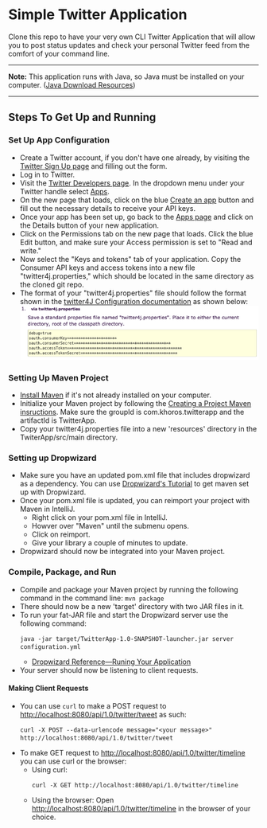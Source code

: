# Simple Twitter Application
Clone this repo to have your very own CLI Twitter Application that will allow you to post status updates and check your personal Twitter feed from the comfort of your command line.

---

**Note:** This application runs with Java, so Java must be installed on your computer. ([Java Download Resources](https://docs.oracle.com/cd/E19182-01/820-7851/inst_cli_jdk_javahome_t/))

---

## Steps To Get Up and Running
### Set Up App Configuration
* Create a Twitter account, if you don't have one already, by visiting the [Twitter Sign Up page](https://twitter.com/i/flow/signup) and filling out the form.
* Log in to Twitter.
* Visit the [Twitter Developers page](https://developer.twitter.com/content/developer-twitter/en.html). In the dropdown menu under your Twitter handle select [Apps](https://developer.twitter.com/en/apps).
* On the new page that loads, click on the blue [Create an app](https://developer.twitter.com/en/apps/create) button and fill out the necessary details to receive your API keys.
* Once your app has been set up, go back to the [Apps page](https://developer.twitter.com/en/apps) and click on the Details button of your new application.
* Click on the Permissions tab on the new page that loads. Click the blue Edit button, and make sure your Access permission is set to "Read and write."
* Now select the "Keys and tokens" tab of your application. Copy the Consumer API keys and access tokens into a new file "twitter4j.properties," which should be located in the same directory as the cloned git repo.
* The format of your "twitter4j.properties" file should follow the format shown in the [twitter4J Configuration documentation](http://twitter4j.org/en/configuration.html) as shown below:
![example twitter4j.properties file](https://github.com/jcorteza/twitter-app/blob/master/twitter4j-config.png)
### Setting Up Maven Project
* [Install Maven](https://maven.apache.org/install.html) if it's not already installed on your computer.
* Initialize your Maven project by following the [Creating a Project Maven insructions](https://maven.apache.org/guides/getting-started/maven-in-five-minutes.html). Make sure the groupId is com.khoros.twitterapp and the artifactId is TwitterApp.
* Copy your twitter4j.properties file into a new 'resources' directory in the TwiterApp/src/main directory.
### Setting up Dropwizard
* Make sure you have an updated pom.xml file that includes dropwizard as a dependency. You can use [Dropwizard's Tutorial](https://www.dropwizard.io/1.3.9/docs/getting-started.html#tutorial) to get maven set up with Dropwizard.
* Once your pom.xml file is updated, you can reimport your project with Maven in IntelliJ.
  * Right click on your pom.xml file in IntelliJ.
  * Howver over "Maven" until the submenu opens.
  * Click on reimport.
  * Give your library a couple of minutes to update.
* Dropwizard should now be integrated into your Maven project.
### Compile, Package, and Run
* Compile and package your Maven project by running the following command in the command line: `mvn package`
* There should now be a new 'target' directory with two JAR files in it.
* To run your fat-JAR file and start the Dropwizard server use the following command:
  ```
  java -jar target/TwitterApp-1.0-SNAPSHOT-launcher.jar server configuration.yml
  ```
  * [Dropwizard Reference—Runing Your Application](https://www.dropwizard.io/1.3.9/docs/getting-started.html#running-your-application)
* Your server should now be listening to client requests.
#### Making Client Requests
* You can use `curl` to make a POST request to [http://localhost:8080/api/1.0/twitter/tweet](http://localhost:8080/api/1.0/twitter/tweet) as such:
  ```
  curl -X POST --data-urlencode message="<your message>" http://localhost:8080/api/1.0/twitter/tweet
  ```
* To make GET request to [http://localhost:8080/api/1.0/twitter/timeline](http://localhost:8080/api/1.0/twitter/timeline) you can use curl or the browser:
  * Using curl:
    ```
    curl -X GET http://localhost:8080/api/1.0/twitter/timeline
    ```
  * Using the browser: Open [http://localhost:8080/api/1.0/twitter/timeline](http://localhost:8080/api/1.0/twitter/timeline) in the browser of your choice.
